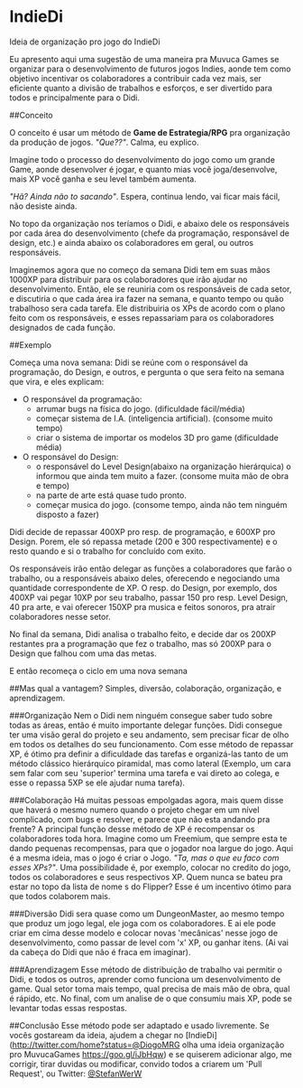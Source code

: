 # IndieDi
Ideia de organização pro jogo do IndieDi

Eu apresento aqui uma sugestão de uma maneira pra Muvuca Games se organizar para o desenvolvimento de futuros jogos Indies, aonde tem como objetivo incentivar os colaboradores a contribuir cada vez mais, ser eficiente quanto a divisão de trabalhos e esforços, e ser divertido para todos e principalmente para o Didi.

##Conceito

O conceito é usar um método de **Game de Estrategia/RPG** pra organização da produção de jogos. *"Que??"*. Calma, eu explico.

Imagine todo o processo do desenvolvimento do jogo como um grande Game, aonde desenvolver é jogar, e quanto mias você joga/desenvolve, mais XP você ganha e seu level também aumenta.

*"Hã? Ainda não to sacando"*. Espera, continua lendo, vai ficar mais fácil, não desiste ainda. 

No topo da organização nos teríamos o Didi, e abaixo dele os responsáveis por cada área do desenvolvimento (chefe da programação, responsável de design, etc.) e ainda abaixo os colaboradores em geral, ou outros responsáveis. 

Imaginemos agora que no começo da semana Didi tem em suas mãos 1000XP para distribuir para os colaboradores que irão ajudar no desenvolvimento. Então, ele se reuniria com os responsáveis de cada setor, e discutiria o que cada área ira fazer na semana, e quanto tempo ou quão trabalhoso sera cada tarefa. Ele distribuiria os XPs  de acordo com o plano feito com os responsáveis, e esses repassariam para os colaboradores designados de cada função.

##Exemplo

Começa uma nova semana:
Didi se reúne com o responsável da programação, do Design, e outros, e pergunta o que sera feito na semana que vira, e eles explicam:

* O responsável da programação:
  - arrumar bugs na física do jogo. (dificuldade fácil/média)
  - começar sistema de I.A. (inteligencia artificial). (consome muito tempo)
  - criar o sistema de importar os modelos 3D pro game (dificuldade média)
* O responsável do Design:
  - o responsável do Level Design(abaixo na organização hierárquica) o informou que ainda tem muito a fazer. (consome muita mão de obra e tempo)
  - na parte de arte está quase tudo pronto.
  - começar musica do jogo. (consome tempo, ainda não tem ninguém disposto a fazer)

Didi decide de repassar 400XP pro resp. de programação, e 600XP pro Design. Porem, ele só repassa metade (200 e 300 respectivamente) e o resto quando e si o trabalho for concluído com exito. 

Os responsáveis irão então delegar as funções a colaboradores que farão o trabalho, ou a responsáveis abaixo deles, oferecendo e negociando uma quantidade correspondente de XP. O resp. do Design, por exemplo, dos 400XP vai pegar 10XP por seu trabalho, passar 150 pro resp. Level Design, 40 pra arte, e vai oferecer 150XP pra musica e feitos sonoros, pra atrair colaboradores nesse setor.

No final da semana, Didi analisa o trabalho feito, e decide dar os 200XP restantes pra a programação que fez o trabalho, mas só 200XP para o Design que falhou com uma das metas.

E então recomeça o ciclo em uma nova semana

##Mas qual a vantagem?
Simples, diversão, colaboração, organização, e aprendizagem.

###Organização
Nem o Didi nem ninguém consegue saber tudo sobre todas as áreas, então é muito importante delegar funções. Didi consegue ter uma visão geral do projeto e seu andamento, sem precisar ficar de olho em todos os detalhes do seu funcionamento. Com esse método de repassar XP, é ótimo pra definir a dificuldade das tarefas e organizá-las tanto de um método clássico hierárquico piramidal, mas como lateral (Exemplo, um cara sem falar com seu 'superior' termina uma tarefa e vai direto ao colega, e esse o repassa 5XP se ele ajudar numa tarefa).

###Colaboração
Há muitas pessoas empolgadas agora, mais quem disse que haverá o mesmo numero quando o projeto chegar em um nível complicado, com bugs e resolver, e parece que não esta andando pra frente? A principal função desse método de XP é recompensar os colaboradores toda hora. Imagine como um Freemium, que sempre esta te dando pequenas recompensas, para que o jogador noa largue do jogo. Aqui é a mesma ideia, mas o jogo é criar o Jogo. *"Ta, mas o que eu faco com esses XPs?"*. Uma possibilidade é, por exemplo, colocar no credito do jogo, todos os colaboradores e seus respectivos XP. Quem nunca se bateu pra estar no topo da lista de nome s do Flipper? Esse é um incentivo ótimo para que todos colaborem mais.

###Diversão
Didi sera quase como um DungeonMaster, ao mesmo tempo que produz um jogo legal, ele joga com os colaboradores. E ai ele pode criar em cima desse modelo e colocar novas 'mecânicas' nesse jogo de desenvolvimento, como passar de level com 'x' XP, ou ganhar itens. (Ai vai da cabeça do Didi que não é fraca em imaginar). 

###Aprendizagem
Esse método de distribuição de trabalho vai permitir o Didi, e todos os outros, aprender como funciona um desenvolvimento de game. Qual setor toma mais tempo, qual precisa de mais mão de obra, qual é rápido, etc. No final, com um analise de o que consumiu mais XP, pode se levantar todas essas respostas.

##Conclusão
Esse método pode ser adaptado e usado livremente. Se vocês gostaream da ideia, ajudem a chegar no [IndieDi](http://twitter.com/home?status=@DiogoMRG olha uma ideia organização pro MuvucaGames https://goo.gl/iJbHqw) e se quiserem adicionar algo, me corrigir, tirar duvidas ou modificar, convido todos a criarem um 'Pull Request', ou Twitter: [@StefanWerW](http://twitter.com/home?status=@StefanWerW)
